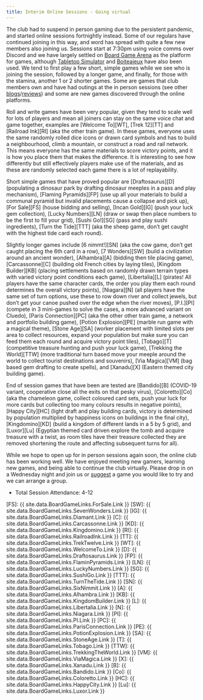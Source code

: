 ```yaml
---
title: Interim Online Sessions - Going virtual
---
```


The club had to suspend in person gaming due to the persistent pandemic, and started online sessions fortnightly instead.
Some of our regulars have continued joining in this way, and word has spread with quite a few new members also joining us.
Sessions start at 7:30pm using voice comms over Discord and we have largely settled on [Board Game Arena][BGA] as the platform for games, although [Tabletop Simulator][TTS] and [Boiteajeux][BJ] have also been used.
We tend to first play a few short, simple games while we see who is joining the session, followed by a longer game, and finally, for those with the stamina, another 1 or 2 shorter games.
Some are games that club members own and have had outings at the in person sessions (see other [blogs][blogs]/[reviews][reviews]) and some are new games discovered through the online platforms.

Roll and write games have been very popular, given they tend to scale well for lots of players and mean all joiners can stay on the same voice chat and game together, examples are [Welcome To][WT], [Trek 12][TT] and [Railroad Ink][RI] (aka the other train game).
In these games, everyone uses the same randomly rolled dice icons or drawn card symbols and has to build a neighbourhood, climb a mountain, or construct a road and rail network.
This means everyone has the same materials to score victory points, and it is how you place them that makes the difference.
It is interesting to see how differently but still effectively players make use of the materials, and as these are randomly selected each game there is a lot of replayability.

Short simple games that have proved popular are [Draftosaurus][D] (populating a dinosaur park by drafting dinosaur meeples in a pass and play mechanism), [Flaming Pyramids][FP] (use up all your materials to build a communal pyramid but invalid placements cause a collapse and pick up), [For Sale][FS] (house bidding and selling), [Incan Gold][IG] (push your luck gem collection), [Lucky Numbers][LN] (draw or swap then place numbers to be the first to fill your grid), [Sushi Go!][SG] (pass and play sushi ingredients), [Turn the Tide][TTT] (aka the sheep game, don’t get caught with the highest tide card each round).

Slightly longer games include [6 nimmt!][SN] (aka the cow game, don’t get caught placing the 6th card in a row), [7 Wonders][SW] (build a civilization around an ancient wonder), [Alhambra][A] (bidding then tile placing game), [Carcassonne][C] (building old French cities by laying tiles), [Kingdom Builder][KB] (placing settlements based on randomly drawn terrain types with varied victory point conditions each game), [Libertalia][L] (pirates! All players have the same character cards, the order you play them each round determines the overall victory points), [Niagara][N] (all players have the same set of turn options, use these to row down river and collect jewels, but don’t get your canoe pushed over the edge when the river moves), [P.I.][PI] (compete in 3 mini-games to solve the cases, a more advanced variant on Cluedo), [Paris Connection][PC] (aka the other other train game, a network and portfolio building game), [Potion Explosion][PE] (marble run game with a magical theme), [Stone Age][SA] (worker placement with limited slots per area to collect resources, expand your population but make sure you can feed them each round and acquire victory point tiles), [Tobago][T] (competitive treasure hunting and push your luck game), [Trekking the World][TTW] (more traditional turn based move your meeple around the world to collect tourist destinations and souvenirs), [Via Magica][VM] (bag based gem drafting to create spells), and [Xanadu][X] (Eastern themed city building game).

End of session games that have been are tested are [Bandido][B] (COVID-19 variant, cooperative close all the exits on that pesky virus), [Coloretto][Co] (aka the chameleon game, collect coloured card sets, push your luck for more cards but collecting too many colours results in negative points), [Happy City][HC] (light draft and play building cards, victory is determined by population multiplied by happiness icons on buildings in the final city), [Kingdomino][KD] (build a kingdom of different lands in a 5 by 5 grid), and [Luxor][Lu] (Egyptian themed card driven explore the tomb and acquire treasure with a twist, as room tiles have their treasure collected they are removed shortening the route and affecting subsequent turns for all).

While we hope to open up for in person sessions again soon, the online club has been working well.
We have enjoyed meeting new gamers, learning new games, and being able to continue the club virtually.
Please drop in on a Wednesday night and join us or [suggest][Contact] a game you would like to try and we can arrange a group.

* Total Session Attendance: 4-12

[FS]: {{ site.data.BoardGameLinks.ForSale.Link }}
[SW]: {{ site.data.BoardGameLinks.SevenWonders.Link }}
[IG]: {{ site.data.BoardGameLinks.Diamant.Link }}
[C]: {{ site.data.BoardGameLinks.Carcassonne.Link }}
[KD]: {{ site.data.BoardGameLinks.Kingdomino.Link }}
[RI]: {{ site.data.BoardGameLinks.RailroadInk.Link }}
[TT]: {{ site.data.BoardGameLinks.TrekTwelve.Link }}
[WT]: {{ site.data.BoardGameLinks.WelcomeTo.Link }}
[D]: {{ site.data.BoardGameLinks.Draftosaurus.Link }}
[FP]: {{ site.data.BoardGameLinks.FlaminPyramids.Link }}
[LN]: {{ site.data.BoardGameLinks.LuckyNumbers.Link }}
[SG]: {{ site.data.BoardGameLinks.SushiGo.Link }}
[TTT]: {{ site.data.BoardGameLinks.TurnTheTide.Link }}
[SN]: {{ site.data.BoardGameLinks.SixNimmit.Link }}
[A]: {{ site.data.BoardGameLinks.Alhambra.Link }}
[KB]: {{ site.data.BoardGameLinks.KingdomBuilder.Link }}
[L]: {{ site.data.BoardGameLinks.Libertalia.Link }}
[N]: {{ site.data.BoardGameLinks.Niagara.Link }}
[PI]: {{ site.data.BoardGameLinks.PI.Link }}
[PC]: {{ site.data.BoardGameLinks.ParisConnection.Link }}
[PE]: {{ site.data.BoardGameLinks.PotionExplosion.Link }}
[SA]: {{ site.data.BoardGameLinks.StoneAge.Link }}
[T]: {{ site.data.BoardGameLinks.Tobago.Link }}
[TTW]: {{ site.data.BoardGameLinks.TrekkingTheWorld.Link }}
[VM]: {{ site.data.BoardGameLinks.ViaMagica.Link }}
[X]: {{ site.data.BoardGameLinks.Xanadu.Link }}
[B]: {{ site.data.BoardGameLinks.Bandido.Link }}
[Co]: {{ site.data.BoardGameLinks.Coloretto.Link }}
[HC]: {{ site.data.BoardGameLinks.HappyCity.Link }}
[Lu]: {{ site.data.BoardGameLinks.Luxor.Link }}


[BGA]: https://boardgamearena.com
[TTS]: https://www.tabletopsimulator.com
[BJ]: http://boiteajeux.net

[blogs]: /Posts.html
[reviews]: /BoardGames/Style.html
[Contact]: /Contact.html
